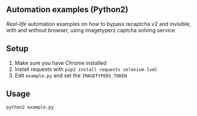 Automation examples (Python2)
-----------------------------

*Real-life* automation examples on how to bypass recaptcha v2 and invisible, with and without browser, using imagetyperz captcha solving service

Setup
-----

1. Make sure you have Chrome installed
2. Install requests with `pip2 install requests selenium lxml`
3. Edit `example.py` and set the `IMAGETYPERS_TOKEN`

Usage
-----

`python2 example.py`